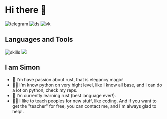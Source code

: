 # Hi there 👋
![telegram](https://img.shields.io/badge/Telegram%20-lixelv-lightblue?logo=Telegram&link=https%3A%2F%2Ft.me%2Flixelv)
![ds](https://img.shields.io/badge/Discord%20-lixelv-purple?logo=Discord)
![vk](https://img.shields.io/badge/Vk%20-lixelv-blue?logo=Vk&link=https%3A%2F%2Fvk.com%2Flixel_v)

## Languages and Tools
![skills](https://skillicons.dev/icons?i=vscode,github,replit,python,bots,fastapi,rust,html)
<img class="hidden dark:inline-block" src="/users/lixelv/badges/large?logo=false">

## I am Simon

- 👀 I'm have passion about rust, that is elegancy magic!
- 🧑‍💻 I'm know python on very hight level, like I know all base, and I can do a lot on python, check my reps.
- 🌱 I’m currently learning rust (best language ever!).
- 🧑‍🏫 I like to teach peoples for new stuff, like coding. And if you want to get the "teacher" for free, you can contact me, and I'm always glad to help!.
